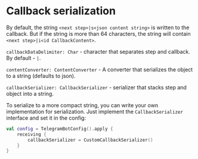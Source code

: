 # Callback serialization

By default, the string `<next step>|s<json content string>` is written to the callback.
But if the string is more than 64 characters, the string will contain `<next step>|i<id CallbackContent>`.

`callbackDataDelimiter: Char` - character that separates step and callback. By default - `|`.

`contentConverter: ContentConverter` - A converter that serializes the object to a string (defaults to json).

`callbackSerializer: CallbackSerializer` - serializer that stacks step and object into a string.

To serialize to a more compact string, you can write your own implementation for serialization.
Just implement the `CallbackSerializer` interface and set it in the config:

```kotlin
val config = TelegramBotConfig().apply {
    receiving {
        callbackSerializer = CustomCallbackSerializer()
    }
}
```